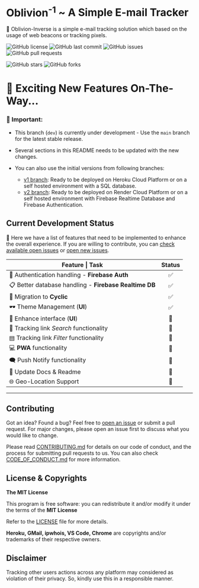 # **Oblivion<sup>-1</sup>** ~ A Simple E-mail Tracker

🎯️ Oblivion-Inverse is a simple e-mail tracking solution which based on the usage of web beacons or tracking pixels.

<!-- Shield Badges -->

![GitHub license](https://img.shields.io/github/license/Dilshan-H/Oblivion-Inverse?style=for-the-badge)
![GitHub last commit](https://img.shields.io/github/last-commit/Dilshan-H/Oblivion-Inverse?style=for-the-badge)
![GitHub issues](https://img.shields.io/github/issues/Dilshan-H/Oblivion-Inverse?style=for-the-badge)
![GitHub pull requests](https://img.shields.io/github/issues-pr/Dilshan-H/Oblivion-Inverse?style=for-the-badge)

![GitHub stars](https://img.shields.io/github/stars/Dilshan-H/Oblivion-Inverse?style=for-the-badge)
![GitHub forks](https://img.shields.io/github/forks/Dilshan-H/Oblivion-Inverse?style=for-the-badge)

# 📢 Exciting New Features On-The-Way...

### 🔴 Important:

- This branch (`dev`) is currently under development - Use the `main` branch for the latest stable release.
- Several sections in this README needs to be updated with the new changes.
- You can also use the initial versions from following branches:

  - [v1 branch](https://github.com/Dilshan-H/Oblivion-Inverse/tree/v1): Ready to be deployed on Heroku Cloud Platform or on a self hosted environment with a SQL database.
  - [v2 branch](https://github.com/Dilshan-H/Oblivion-Inverse/tree/v2): Ready to be deployed on Render Cloud Platform or on a self hosted environment with Firebase Realtime Database and Firebase Authentication.

## Current Development Status

🌟 Here we have a list of features that need to be implemented to enhance the overall experience. If you are willing to contribute, you can [check available open issues](https://github.com/Dilshan-H/Oblivion-Inverse/issues) or [open new issues](https://github.com/Dilshan-H/Oblivion-Inverse/issues/new).

| Feature \| Task                                        | Status |
| ------------------------------------------------------ | :----: |
| 🔐 Authentication handling - **Firebase Auth**         |   ✅   |
| 📋 Better database handling - **Firebase Realtime DB** |   ✅   |
| 🏃 Migration to **Cyclic**                             |   ✅   |
| 🕶️ Theme Management (**UI**)                           |   ✅   |
| 📱 Enhance interface (**UI**)                          |   🚧   |
| 🔎 Tracking link _Search_ functionality                |   🚧   |
| ▤ Tracking link _Filter_ functionality                 |   🚧   |
| 💻 **PWA** functionality                               |   🚧   |
| 🗨 Push Notify functionality                            |   🚧   |
| 📖 Update Docs & Readme                                |   🚧   |
| 🌐 Geo-Location Support                                |   🚧   |

<hr />

## Contributing

Got an idea? Found a bug? Feel free to [open an issue](https://github.com/Dilshan-H/Oblivion-Inverse/issues/new) or submit a pull request. For major changes, please open an issue first to discuss what you would like to change.

Please read [CONTRIBUTING.md](CONTRIBUTING.md) for details on our code of conduct, and the process for submitting pull requests to us. You can also check [CODE_OF_CONDUCT.md](CODE_OF_CONDUCT.md) for more information.

## License & Copyrights

**The MIT License**

This program is free software: you can redistribute it and/or modify it under the terms of the **MIT License**

Refer to the [LICENSE](LICENSE) file for more details.

**Heroku, GMail, ipwhois, VS Code, Chrome** are copyrights and/or trademarks of their respective owners.

## Disclaimer

Tracking other users actions across any platform may considered as violation of their privacy. So, kindly use this in a responsible manner.

